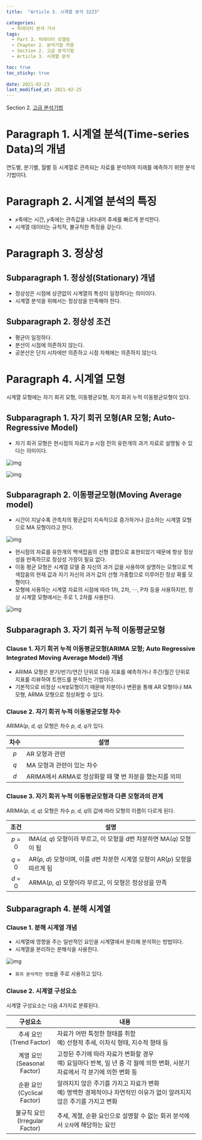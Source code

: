 ```yaml
---
title:  "Article 3. 시계열 분석 3223"

categories:
  - 빅데이터 분석 기사
tags: 
  - Part 3. 빅데이터 모델링
  - Chapter 2. 분석기법 적용
  - Section 2. 고급 분석기법
  - Article 3. 시계열 분석

toc: true
toc_sticky: true
 
date: 2021-02-23
last_modified_at: 2021-02-25
---
```


Section 2. [고급 분석기법]()

# Paragraph 1. 시계열 분석(Time-series Data)의 개념

연도별, 분기별, 월별 등 시계열로 관측되는 자료를 분석하여 미래를 예측하기 위한 분석기법이다.

# Paragraph 2. 시계열 분석의 특징

- *x*축에는 시간, *y*축에는 관측값을 나타내어 추세를 빠르게 분석한다.
- 시계열 데이터는 규칙적, 불규칙한 특징을 갖는다.

# Paragraph 3. 정상성

## Subparagraph 1. 정상성(Stationary) 개념

- 정상성은 시점에 상관없이 시계열의 특성이 일정하다는 의미이다.
- 시계열 분석을 위해서는 정상성을 만족해야 한다.

## Subparagraph 2. 정상성 조건

- 평균이 일정하다.
- 분산이 시점에 의존하지 않는다.
- 공분산은 단지 시차에만 의존하고 시점 자체에는 의존하지 않는다.

# Paragraph 4. 시계열 모형

시계열 모형에는 자기 회귀 모형, 이동평균모형, 자기 회귀 누적 이동평균모형이 있다.

## Subparagraph 1. 자기 회귀 모형(AR 모형; Auto-Regressive Model)

- 자기 회귀 모형은 현시점의 자료가 p 시점 전의 유한개의 과거 자료로 설명될 수 있다는 의미이다.

![img](https://postfiles.pstatic.net/MjAyMTA0MDRfMjg2/MDAxNjE3NTI3NTc5MzQ1.EE425Sf49la6VZIK8zaFWYZWUuJNr7jSDdN6UEUsVpMg.AauDq9h8ytUzyclos4M_2I8J2qHmegFE2mTPp97r36Yg.JPEG.leechardfeynman/SmartSelect_20210404-181256_Xodo_Docs.jpg?type=w1)

![img](https://postfiles.pstatic.net/MjAyMTA0MDRfMTU4/MDAxNjE3NTI3NTk0Mzgx.MAPWTS2-oQbuGtVJc2AnuZU9pDl8shWxnytsFProA3Mg.7U5SX7IVcqVkQR09-nC1tODI6r3iXxlaRj3UnvqPwDAg.JPEG.leechardfeynman/SmartSelect_20210404-181312_Xodo_Docs.jpg?type=w1)



## Subparagraph 2. 이동평균모형(Moving Average model)

- 시간이 지날수록 관측치의 평균값이 지속적으로 증가하거나 감소하는 시계열 모형으로 MA 모형이라고 한다.

![img](https://postfiles.pstatic.net/MjAyMTA0MDRfMjQ4/MDAxNjE3NTI3NjExMTE2.8_HqlLxhTGP7IXj7PWB3VlbxW8mZcSxnV42whPjXnA4g.o2E-dzY-0-ZTI5U2OGp7cKiVOsZ7mjSvAXWFpXNONMUg.JPEG.leechardfeynman/SmartSelect_20210404-181328_Xodo_Docs.jpg?type=w1)

- 현시점의 자료를 유한개의 백색잡음의 선형 결합으로 표현되었기 때문에 항상 정상성을 만족하므로 정상성 가정이 필요 없다.
- 이동 평균 모형은 시계열 모델 중 자신의 과거 값을 사용하여 설명하는 모형으로 백색잡음의 현재 값과 자기 자신의 과거 값의 선형 가중합으로 이루어진 정상 확률 모형이다.
- 모형에 사용하는 시계열 자료의 시점에 따라 1차, 2차, ⋅⋅⋅, P차 등을 사용하지만, 정상 시계열 모형에서는 주로 1, 2차를 사용한다.

![img](https://postfiles.pstatic.net/MjAyMTA0MDRfMTUx/MDAxNjE3NTI3NjI4NDA5.sA-_mdYbhZriHYLVVg1c2VAwm1PF8spI3LoHK2skJ0Eg.oMl1PaeedyRTuKsGwl5rObVzJuTqg9QC63xZhoLG1awg.JPEG.leechardfeynman/SmartSelect_20210404-181346_Xodo_Docs.jpg?type=w1)

## Subparagraph 3. 자기 회귀 누적 이동평균모형

### Clause 1. 자기 회귀 누적 이동평균모형(ARIMA 모형; Auto Regressive Integrated Moving Average Model) 개념

- ARIMA 모형은 분기/반기/연간 단위로 다음 지표를 예측하거나 주간/월간 단위로 지표를 리뷰하여 트렌드를 분석하는 기법이다.
- 기본적으로 비정상 `시계열`모형이기 때문에 차분이나 변환을 통해 AR 모형이나 MA 모형, ARMA 모형으로 정상화할 수 있다.

### Clause 2. 자기 회귀 누적 이동평균모형 차수

ARIMA(*p, d, q*) 모형은 차수 *p, d, q*가 있다.

| 차수 | 설명                                                    |
| :--: | ------------------------------------------------------- |
| *p*  | AR 모형과 관련                                          |
| *q*  | MA 모형과 관련이 있는 차수                              |
| *d*  | ARIMA에서 ARMA로 정상화할 때 몇 번 차분을 했는지를 의미 |

### Clause 3. 자기 회귀 누적 이동평균모형과 다른 모형과의 관계

ARIMA(*p, d, q*) 모형은 차수 *p, d, q*의 값에 따라 모형의 이름이 다르게 된다.

|  조건   | 설명                                                         |
| :-----: | ------------------------------------------------------------ |
| *p* = 0 | IMA(*d, q*) 모형이라 부르고, 이 모형을 d번 차분하면 MA(*q*) 모형이 됨 |
| *q* = 0 | AR(*p, d*) 모형이며, 이를 d번 차분한 시계열 모형이 AR(*p*) 모형을 따르게 됨 |
| *d* = 0 | ARMA(*p, q*) 모형이라 부르고, 이 모형은 정상성을 만족        |

## Subparagraph 4. 분해 시계열

### Clause 1. 분해 시계열 개념

- 시계열에 영향을 주는 일반적인 요인을 시계열에서 분리해 분석하는 방법이다.
- 시계열을 분리하는 분해식을 사용한다.

![img](https://postfiles.pstatic.net/MjAyMTA0MDRfMTkw/MDAxNjE3NTI4OTUzNTMw.TER-Uv1vU-qf2koXp5MQ0solHraMmdGPs3_D_TnBBjog.sh73p5zu1j0MlRAv9O1rMFWBzm0domDf2IHa_v2GOr0g.JPEG.leechardfeynman/SmartSelect_20210404-183550_Xodo_Docs.jpg?type=w1)

- `회귀 분석적인 방법`을 주로 사용하고 있다.

### Clause 2. 시계열 구성요소

시계열 구성요소는 다음 4가지로 분류된다.

|              구성요소               | 내용                                                         |
| :---------------------------------: | ------------------------------------------------------------ |
|    추세 요인<br />(Trend Factor)    | 자료가 어떤 특정한 형태를 취함<br />예) 선형적 추세, 이차식 형태, 지수적 형태 등 |
|  계열 요인<br />(Seasonal Factor)   | 고정된 주기에 따라 자료가 변화할 경우<br />예) 요일마다 반복, 일 년 중 각 월에 의한 변화, 사분기 자료에서 각 분기에 의한 변화 등 |
|  순환 요인<br />(Cyclical Factor)   | 알려지지 않은 주기를 가지고 자료가 변화<br />예) 명백한 경제적이나 자연적인 이유가 없이 알려지지 않은 주기를 가지고 변화 |
| 불규칙 요인<br />(Irregular Factor) | 추세, 계졀, 순환 요인으로 설명할 수 없는 회귀 분석에서 `오차`에 해당하는 요인 |

